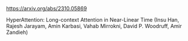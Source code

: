 https://arxiv.org/abs/2310.05869

HyperAttention: Long-context Attention in Near-Linear Time (Insu Han, Rajesh Jarayam, Amin Karbasi, Vahab Mirrokni, David P. Woodruff, Amir Zandieh)